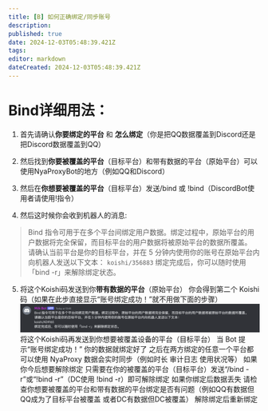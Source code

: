 ```yaml
---
title: [B] 如何正确绑定/同步账号
description: 
published: true
date: 2024-12-03T05:48:39.421Z
tags: 
editor: markdown
dateCreated: 2024-12-03T05:48:39.421Z
---
```


# Bind详细用法：
1. 首先请确认**你要绑定的平台** 和 **怎么绑定**（你是把QQ数据覆盖到Discord还是把Discord数据覆盖到QQ）

2. 然后找到**你要被覆盖的平台**（目标平台）和带有数据的平台（原始平台）可以使用NyaProxyBot的地方（例如QQ和Discord）

3. 然后在**你想要被覆盖的平台**（目标平台）发送/bind 或 !bind（DiscordBot使用者请使用!指令）

4. 然后这时候你会收到机器人的消息:
> Bind 指令可用于在多个平台间绑定用户数据。绑定过程中，原始平台的用户数据将完全保留，而目标平台的用户数据将被原始平台的数据所覆盖。
请确认当前平台是你的目标平台，并在 5 分钟内使用你的账号在原始平台内向机器人发送以下文本：
`koishi/356883`
绑定完成后，你可以随时使用「bind -r」来解除绑定状态。

5. 将这个Koishi码发送到你**带有数据的平台**（原始平台） 你会得到第二个 Koishi 码（如果在此步直接显示“账号绑定成功！”就不用做下面的步骤）
![bind1.png](/bindfaq/bind1.png)
将这个Koishi码再发送到你想要被覆盖设备的平台（目标平台） 当 Bot 提示“账号绑定成功！” 你的数据就绑定好了
之后在两方绑定的任意一个平台都可以使用 NyaProxy 数据会实时同步（例如时长 审计日志 使用状况等）
如果你今后想要解除绑定 只需要在你的被覆盖的平台（目标平台）发送“/bind -r”或“!bind -r”（DC使用 !bind -r）即可解除绑定
如果你绑定后数据丢失 请检查你想要被覆盖的平台和带有数据的平台绑定是否有问题（例如QQ有数据但QQ成为了目标平台被覆盖 或者DC有数据但DC被覆盖） 解除绑定后重新绑定